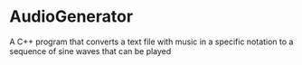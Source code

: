 # AudioGenerator
A C++ program that converts a text file with music in a specific notation to a sequence of sine waves that can be played
